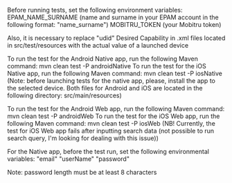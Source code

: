 Before running tests, set the following environment variables:
EPAM_NAME_SURNAME (name and surname in your EPAM account in the following format: "name_surname")
MOBITRU_TOKEN (your Mobitru token)

Also, it is necessary to replace "udid" Desired Capability in .xml files located in src/test/resources 
with the actual value of a launched device

To run the test for the Android Native app, run the following Maven command: mvn clean test -P androidNative
To run the test for the iOS Native app, run the following Maven command: mvn clean test -P iosNative
(Note: before launching tests for the native app, please, install the app to the selected device. Both files for 
Android and iOS are located in the following directory: src/main/resources)

To run the test for the Android Web app, run the following Maven command: mvn clean test -P androidWeb
To run the test for the iOS Web app, run the following Maven command: mvn clean test -P iosWeb
(NB! Currently, the test for iOS Web app fails after inputting search data (not possible to run search query,
I'm looking for dealing with this issue))

For the Native app, before the test run, set the following environmental variables:
"email"
"userName"
"password"

Note: password length must be at least 8 characters
